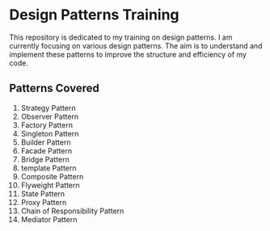 # Design Patterns Training

This repository is dedicated to my training on design patterns. I am currently focusing on various design patterns. The aim is to understand and implement these patterns to improve the structure and efficiency of my code.

## Patterns Covered

1. Strategy Pattern
2. Observer Pattern
3. Factory Pattern
4. Singleton Pattern
5. Builder Pattern 
6. Facade Pattern
7. Bridge Pattern
8. template Pattern
9. Composite Pattern
10. Flyweight Pattern
11. State Pattern
12. Proxy Pattern
13. Chain of Responsibility Pattern
14. Mediator Pattern
